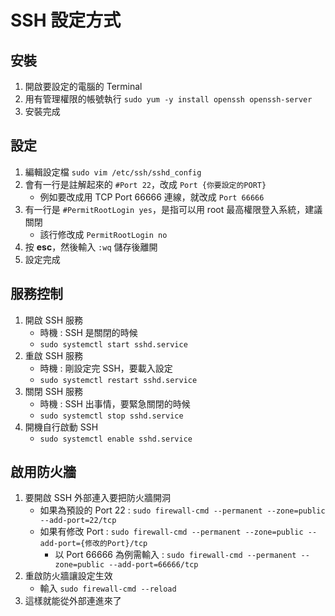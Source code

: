 SSH 設定方式
===

安裝
---

1. 開啟要設定的電腦的 Terminal
2. 用有管理權限的帳號執行 ```sudo yum -y install openssh openssh-server```
3. 安裝完成

設定
---

1. 編輯設定檔 ```sudo vim /etc/ssh/sshd_config```
2. 會有一行是註解起來的 ```#Port 22```，改成 ```Port {你要設定的PORT}```
    - 例如要改成用 TCP Port 66666 連線，就改成 ```Port 66666```
3. 有一行是 ```#PermitRootLogin yes```，是指可以用 root 最高權限登入系統，建議關閉
    - 該行修改成 ```PermitRootLogin no```
5. 按 **esc**，然後輸入 ```:wq``` 儲存後離開
6. 設定完成

服務控制
---

1. 開啟 SSH 服務
    - 時機 : SSH 是關閉的時候
    - ```sudo systemctl start sshd.service```
2. 重啟 SSH 服務
    - 時機 : 剛設定完 SSH，要載入設定
    -  ```sudo systemctl restart sshd.service```
3. 關閉 SSH 服務
    - 時機 : SSH 出事情，要緊急關閉的時候
    -  ```sudo systemctl stop sshd.service```
4. 開機自行啟動 SSH
    - ```sudo systemctl enable sshd.service```

啟用防火牆
---

1. 要開啟 SSH 外部連入要把防火牆開洞
    - 如果為預設的 Port 22 : ```sudo firewall-cmd --permanent --zone=public --add-port=22/tcp```
    - 如果有修改 Port : ```sudo firewall-cmd --permanent --zone=public --add-port={修改的Port}/tcp```
        - 以 Port 66666 為例需輸入 : ```sudo firewall-cmd --permanent --zone=public --add-port=66666/tcp```
2. 重啟防火牆讓設定生效
    - 輸入 ```sudo firewall-cmd --reload```
3. 這樣就能從外部連進來了
